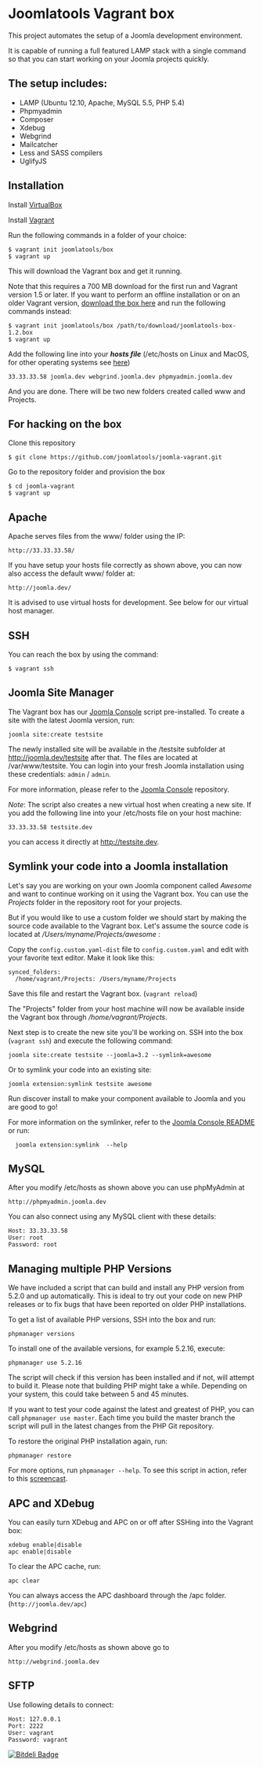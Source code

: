 Joomlatools Vagrant box
=======================

This project automates the setup of a Joomla development environment. 

It is capable of running a full featured LAMP stack with a single command so that you can start working on your Joomla projects quickly.

The setup includes:
-------------------
* LAMP (Ubuntu 12.10, Apache, MySQL 5.5, PHP 5.4)
* Phpmyadmin
* Composer
* Xdebug
* Webgrind
* Mailcatcher
* Less and SASS compilers
* UglifyJS

Installation
------------

Install [VirtualBox](http://www.virtualbox.org/)

Install [Vagrant](http://www.vagrantup.com/)

Run the following commands in a folder of your choice:

    $ vagrant init joomlatools/box
    $ vagrant up
    
This will download the Vagrant box and get it running. 

Note that this requires a 700 MB download for the first run and Vagrant version 1.5 or later. If you want to perform an offline installation or on an older Vagrant version, [download the box here](https://vagrantcloud.com/joomlatools/box/version/3/provider/virtualbox.box) and run the following commands instead:

    $ vagrant init joomlatools/box /path/to/download/joomlatools-box-1.2.box
    $ vagrant up
        
Add the following line into your ***hosts file*** (/etc/hosts on Linux and MacOS, for other operating systems see [here](http://en.wikipedia.org/wiki/Hosts_(file)#Location_in_the_file_system))

    33.33.33.58 joomla.dev webgrind.joomla.dev phpmyadmin.joomla.dev

And you are done. There will be two new folders created called www and Projects.

For hacking on the box
----------------------

Clone this repository

    $ git clone https://github.com/joomlatools/joomla-vagrant.git

Go to the repository folder and provision the box

    $ cd joomla-vagrant
    $ vagrant up

Apache
------

Apache serves files from the www/ folder using the IP:

    http://33.33.33.58/

If you have setup your hosts file correctly as shown above, you can now also access the default www/ folder at:

    http://joomla.dev/

It is advised to use virtual hosts for development. See below for our virtual host manager.

SSH
---
You can reach the box by using the command:

    $ vagrant ssh

Joomla Site Manager
-------------------

The Vagrant box has our [Joomla Console](https://github.com/joomlatools/joomla-console) script pre-installed.
To create a site with the latest Joomla version, run:

    joomla site:create testsite

The newly installed site will be available in the /testsite subfolder at http://joomla.dev/testsite after that. The files are located at /var/www/testsite.
You can login into your fresh Joomla installation using these credentials: `admin` / `admin`.

For more information, please refer to the [Joomla Console](https://github.com/joomlatools/joomla-console) repository.

*Note*: The script also creates a new virtual host when creating a new site. If you add the following line into your /etc/hosts file on your host machine:

    33.33.33.58 testsite.dev

you can access it directly at http://testsite.dev.

Symlink your code into a Joomla installation
--------------------------------------------
Let's say you are working on your own Joomla component called _Awesome_ and want to continue working on it using the Vagrant box. You can use the _Projects_ folder in the repository root for your projects.

But if you would like to use a custom folder we should start by making the source code available to the Vagrant box. Let's assume the source code is located at _/Users/myname/Projects/awesome_ :

Copy the ```config.custom.yaml-dist``` file to ```config.custom.yaml``` and edit with your favorite text editor. Make it look like this:

    synced_folders:
      /home/vagrant/Projects: /Users/myname/Projects

Save this file and restart the Vagrant box. (```vagrant reload```)

The "Projects" folder from your host machine will now be available inside the Vagrant box through _/home/vagrant/Projects_.

Next step is to create the new site you'll be working on. SSH into the box (```vagrant ssh```) and execute the following command: 

    joomla site:create testsite --joomla=3.2 --symlink=awesome

Or to symlink your code into an existing site:

    joomla extension:symlink testsite awesome

Run discover install to make your component available to Joomla and you are good to go!

For more information on the symlinker, refer to the [Joomla Console README](https://github.com/joomlatools/joomla-console) or run:

      joomla extension:symlink  --help


MySQL
-----

After you modify /etc/hosts as shown above you can use phpMyAdmin at

    http://phpmyadmin.joomla.dev

You can also connect using any MySQL client with these details:

    Host: 33.33.33.58
    User: root
    Password: root


Managing multiple PHP Versions
------------------------------

We have included a script that can build and install any PHP version from 5.2.0 and up automatically. This is ideal to try out your code on new PHP releases or to fix bugs that have been reported on older PHP installations.

To get a list of available PHP versions, SSH into the box and run:

    phpmanager versions
    
To install one of the available versions, for example 5.2.16, execute:

    phpmanager use 5.2.16
    
The script will check if this version has been installed and if not, will attempt to build it. Please note that building PHP might take a while. Depending on your system, this could take between 5 and 45 minutes.

If you want to test your code against the latest and greatest of PHP, you can call ```phpmanager use master```. Each time you build the master branch the script will pull in the latest changes from the PHP Git repository.

To restore the original PHP installation again, run:

    phpmanager restore
    
For more options, run ```phpmanager --help```. To see this script in action, refer to this [screencast](http://quick.as/5aw1ulxx).

APC and XDebug
--------------

You can easily turn XDebug and APC on or off after SSHing into the Vagrant box:

    xdebug enable|disable
    apc enable|disable
    
To clear the APC cache, run:

    apc clear
    
You can always access the APC dashboard through the /apc folder. (```http://joomla.dev/apc```)

Webgrind
--------

After you modify /etc/hosts as shown above go to

    http://webgrind.joomla.dev

SFTP
----

Use following details to connect:

    Host: 127.0.0.1
    Port: 2222
    User: vagrant
    Password: vagrant


[![Bitdeli Badge](https://d2weczhvl823v0.cloudfront.net/joomlatools/joomla-vagrant/trend.png)](https://bitdeli.com/free "Bitdeli Badge")

